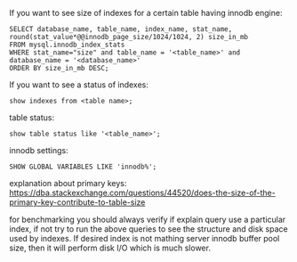If you want to see size of indexes for a certain table having innodb engine:

```
SELECT database_name, table_name, index_name, stat_name, 
round(stat_value*@@innodb_page_size/1024/1024, 2) size_in_mb
FROM mysql.innodb_index_stats
WHERE stat_name="size" and table_name = '<table_name>' and database_name = '<database_name>'
ORDER BY size_in_mb DESC;
```


If you want to see a status of indexes:

```
show indexes from <table name>;
```

table status:

```
show table status like '<table_name>';
```


innodb settings:

```
SHOW GLOBAL VARIABLES LIKE 'innodb%';
```


explanation about primary keys:
https://dba.stackexchange.com/questions/44520/does-the-size-of-the-primary-key-contribute-to-table-size


for benchmarking you should always verify if explain query use a particular index,
if not try to run the above queries to see the structure and disk space used by indexes.
If desired index is not mathing server innodb buffer pool size, then it will perform disk I/O which is much slower.
